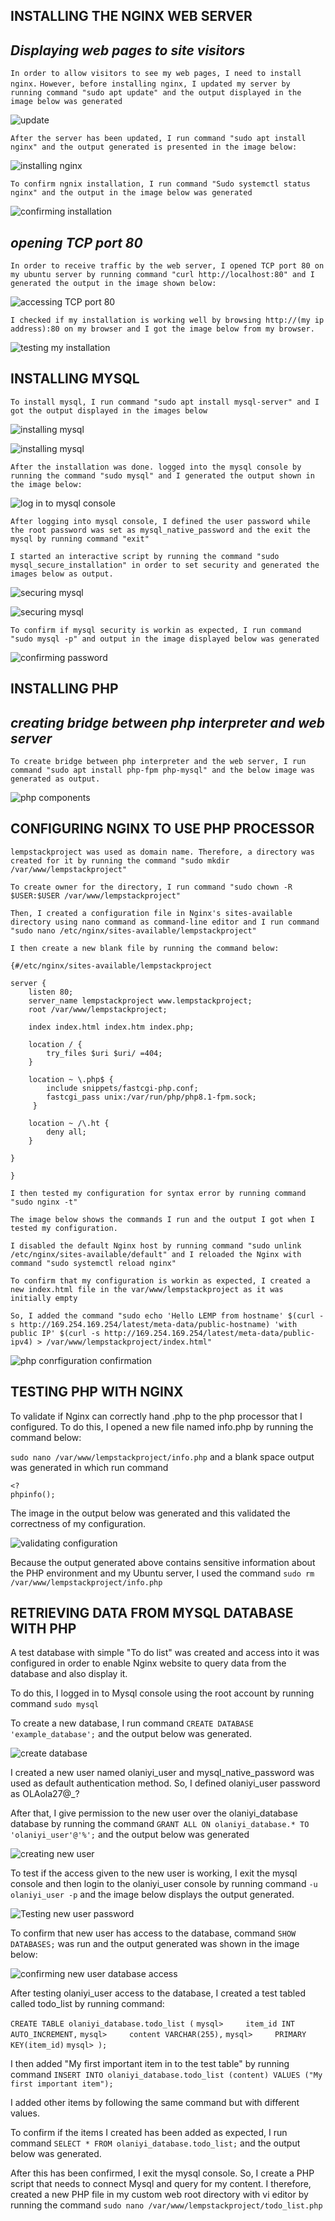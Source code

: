 ## INSTALLING THE NGINX WEB SERVER

## *Displaying web pages to site visitors*

`In order to allow visitors to see my web pages, I need to install nginx.`
`However, before installing nginx, I updated my server by running command "sudo apt update" and the output displayed in the image below was generated`

![update](./Images2/sudo-apt-update.jpg)

`After the server has been updated, I run command "sudo apt install nginx" and the output generated is presented in the image below:`

![installing nginx](./Images2/sudo-apt-install-nginx.jpg)

`To confirm ngnix installation, I run command "Sudo systemctl status nginx" and the output in the image below was generated`

![confirming installation](./Images2/sudo-systemctl-status-nginx.jpg)

## *opening TCP port 80*

`In order to receive traffic by the web server, I opened TCP port 80 on my ubuntu server by running command "curl http://localhost:80" and I generated the output in the image shown below:`

![accessing TCP port 80](./Images2/accessing-TCP-port-80.jpg)

`I checked if my installation is working well by browsing http://(my ip address):80 on my browser and I got the image below from my browser.`

![testing my installation](./Images2/testing-installation-on-browser.jpg)


## INSTALLING MYSQL

`To install mysql, I run command "sudo apt install mysql-server" and I got the output displayed in the images below`

![installing mysql](./Images2/sudo-apt-install-mysql-1.jpg)

![installing mysql](./Images2/sudo-apt-install-mysql-2.jpg)

`After the installation was done. logged into the mysql console by running the command "sudo mysql" and I generated the output shown in the image below:`

![log in to mysql console](./Images2/sudo-mysql.jpg)

`After logging into mysql console, I defined the user password while the root password was set as mysql_native_password and the exit the mysql by running command "exit"`

`I started an interactive script by running the command "sudo mysql_secure_installation" in order to set security and generated the images below as output.`

![securing mysql](./Images2/security-mysql-1.jpg)

![securing mysql](./Images2/security-mysql-2.jpg)

`To confirm if mysql security is workin as expected, I run command "sudo mysql -p" and output in the image displayed below was generated`

![confirming password](./Images2/confirming-mysql-security.jpg)


## INSTALLING PHP

## *creating bridge between php interpreter and web server*

`To create bridge between php interpreter and the web server, I run command "sudo apt install php-fpm php-mysql" and the below image was generated as output.`

![php components](./Images2/installing-php-components.jpg)


## CONFIGURING NGINX TO USE PHP PROCESSOR

`lempstackproject was used as domain name. Therefore, a directory was created for it by running the command "sudo mkdir /var/www/lempstackproject"`

`To create owner for the directory, I run command "sudo chown -R $USER:$USER /var/www/lempstackproject"`

`Then, I created a configuration file in Nginx's sites-available directory using nano command as command-line editor and I run command "sudo nano /etc/nginx/sites-available/lempstackproject"`

`I then create a new blank file by running the command below:`

```
{#/etc/nginx/sites-available/lempstackproject

server {
    listen 80;
    server_name lempstackproject www.lempstackproject;
    root /var/www/lempstackproject;

    index index.html index.htm index.php;

    location / {
        try_files $uri $uri/ =404;
    }

    location ~ \.php$ {
        include snippets/fastcgi-php.conf;
        fastcgi_pass unix:/var/run/php/php8.1-fpm.sock;
     }

    location ~ /\.ht {
        deny all;
    }

}

}
```

`I then tested my configuration for syntax error by running command "sudo nginx -t"`

`The image below shows the commands I run and the output I got when I tested my configuration.`

`I disabled the default Nginx host by running command "sudo unlink /etc/nginx/sites-available/default" and I reloaded the Nginx with command "sudo systemctl reload nginx"`

`To confirm that my configuration is workin as expected, I created a new index.html file in the var/www/lempstackproject as it was initially empty`

`So, I added the command "sudo echo 'Hello LEMP from hostname' $(curl -s http://169.254.169.254/latest/meta-data/public-hostname) 'with public IP' $(curl -s http://169.254.169.254/latest/meta-data/public-ipv4) > /var/www/lempstackproject/index.html"`


![php conrfiguration confirmation](./Images2/php-configuration-confirmation.jpg)

## TESTING PHP WITH NGINX

To validate if Nginx can correctly hand .php to the php processor that I configured. To do this, I opened a new file named info.php by running the command below:

`sudo nano /var/www/lempstackproject/info.php` and a blank space output was generated in which run command 

```
<?
phpinfo();

```
The image in the output below was generated and this validated the correctness of my configuration.

![validating configuration](./Images2/testing-php-with-nginx.jpg)

Because the output generated above contains sensitive information about the PHP environment and my Ubuntu server, I used the command `sudo rm /var/www/lempstackproject/info.php`


## RETRIEVING DATA FROM MYSQL DATABASE WITH PHP

A test database with simple "To do list" was created and access into it was configured in order to enable Nginx website to query data from the database and also display it.

To do this, I logged in to Mysql console using the root account by running command `sudo mysql`

To create a new database, I run command `CREATE DATABASE 'example_database';` and the output below was generated.

![create database](./Images2/create-database.jpg)

I created a new user named olaniyi_user and mysql_native_password was used as default authentication method. So, I defined olaniyi_user password as OLAola27@_?

After that, I give permission to the new user over the olaniyi_database database by running the command `GRANT ALL ON olaniyi_database.* TO 'olaniyi_user'@'%';` and the output below was generated

![creating new user](./Images2/creating%20new%20user.jpg)

To test if the access given to the new user is working, I exit the mysql console and then login to the olaniyi_user console by running  command `-u olaniyi_user -p` and the image below displays the output generated.

![Testing new user password](./Images2/testing-new-user-password.jpg)

To confirm that new user has access to the database, command `SHOW DATABASES;` was run and the output generated was shown in the image below:

![confirming new user database access](./Images2/confirming-new-user-database-access.jpg)

After testing olaniyi_user access to the database, I created a test tabled called todo_list by running command:


`CREATE TABLE olaniyi_database.todo_list (`
`mysql>     item_id INT AUTO_INCREMENT,`
`mysql>     content VARCHAR(255),`
`mysql>     PRIMARY KEY(item_id)`
`mysql> );`

I then added "My first important item in to the test table" by running command `INSERT INTO olaniyi_database.todo_list (content) VALUES ("My first important item");`

I added other items by following the same command but with different values.

To confirm if the items I created has been added as expected, I run command `SELECT * FROM olaniyi_database.todo_list;` and the output below was generated.


After this has been confirmed, I exit the mysql console. So, I  create a PHP script that needs to connect Mysql and query for my content. I therefore, created a new PHP file in my custom web root directory with vi editor by running the command `sudo nano /var/www/lempstackproject/todo_list.php`

